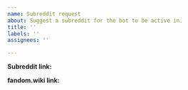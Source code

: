 ```yaml
---
name: Subreddit request
about: Suggest a subreddit for the bot to be active in.
title: ''
labels: ''
assignees: ''

---
```


**Subreddit link:**


**fandom.wiki link:**
